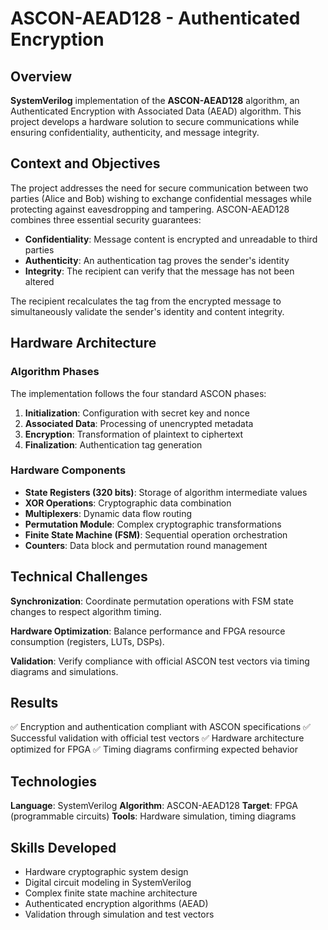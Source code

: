 # ASCON-AEAD128 - Authenticated Encryption

## Overview

**SystemVerilog** implementation of the **ASCON-AEAD128** algorithm, an Authenticated Encryption with Associated Data (AEAD) algorithm. This project develops a hardware solution to secure communications while ensuring confidentiality, authenticity, and message integrity.

## Context and Objectives

The project addresses the need for secure communication between two parties (Alice and Bob) wishing to exchange confidential messages while protecting against eavesdropping and tampering. ASCON-AEAD128 combines three essential security guarantees:

- **Confidentiality**: Message content is encrypted and unreadable to third parties
- **Authenticity**: An authentication tag proves the sender's identity
- **Integrity**: The recipient can verify that the message has not been altered

The recipient recalculates the tag from the encrypted message to simultaneously validate the sender's identity and content integrity.

## Hardware Architecture

### Algorithm Phases

The implementation follows the four standard ASCON phases:

1. **Initialization**: Configuration with secret key and nonce
2. **Associated Data**: Processing of unencrypted metadata
3. **Encryption**: Transformation of plaintext to ciphertext
4. **Finalization**: Authentication tag generation

### Hardware Components

- **State Registers (320 bits)**: Storage of algorithm intermediate values
- **XOR Operations**: Cryptographic data combination
- **Multiplexers**: Dynamic data flow routing
- **Permutation Module**: Complex cryptographic transformations
- **Finite State Machine (FSM)**: Sequential operation orchestration
- **Counters**: Data block and permutation round management

## Technical Challenges

**Synchronization**: Coordinate permutation operations with FSM state changes to respect algorithm timing.

**Hardware Optimization**: Balance performance and FPGA resource consumption (registers, LUTs, DSPs).

**Validation**: Verify compliance with official ASCON test vectors via timing diagrams and simulations.

## Results

✅ Encryption and authentication compliant with ASCON specifications
✅ Successful validation with official test vectors
✅ Hardware architecture optimized for FPGA
✅ Timing diagrams confirming expected behavior

## Technologies

**Language**: SystemVerilog
**Algorithm**: ASCON-AEAD128
**Target**: FPGA (programmable circuits)
**Tools**: Hardware simulation, timing diagrams

## Skills Developed

- Hardware cryptographic system design
- Digital circuit modeling in SystemVerilog
- Complex finite state machine architecture
- Authenticated encryption algorithms (AEAD)
- Validation through simulation and test vectors
